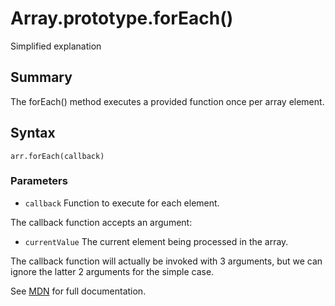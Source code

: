 # Array.prototype.forEach()

Simplified explanation

## Summary
The forEach() method executes a provided function once per array element.

## Syntax
`arr.forEach(callback)`

### Parameters

* `callback` Function to execute for each element.

The callback function accepts an argument:

  * `currentValue` The current element being processed in the array.
  
The callback function will actually be invoked with 3 arguments, but we can ignore the latter 2 arguments for the simple case.

See [MDN](https://developer.mozilla.org/en-US/docs/Web/JavaScript/Reference/Global_Objects/Array/forEach) for full documentation.